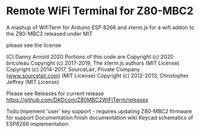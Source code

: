 Remote WiFi Terminal for Z80-MBC2
=================================

A mashup of WifiTerm for Arduino ESP 8266
and xterm.js for a wifi addon to the Z80-MBC2 
released under MIT

please see the license

 (C) Danny Arnold 2020
 Portions of this code are 
 Copyright (c) 2020 bricoleau
 Copyright (c) 2017-2019, The xterm.js authors (MIT License)
 Copyright (c) 2014-2017, SourceLair, Private Company (www.sourcelair.com) (MIT License)
 Copyright (c) 2012-2013, Christopher Jeffrey (MIT License)

Please see Releases for current release
https://github.com/DADcom/Z80MBC2WiFiTerm/releases


Todo 
    Impement 'user' key support - requires updating Z80-MBC2 firmware for support
    Documentation finish documentation wiki
    Keycad schematics of ESP8266 implementation